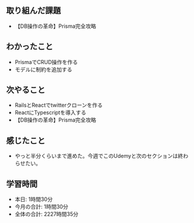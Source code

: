 ## 取り組んだ課題
- 【DB操作の革命】Prisma完全攻略
## わかったこと
- PrismaでCRUD操作を作る
- モデルに制約を追加する
## 次やること
- RailsとReactでtwitterクローンを作る
- ReactにTypescriptを導入する
- 【DB操作の革命】Prisma完全攻略
## 感じたこと
- やっと半分くらいまで進めた。今週でこのUdemyと次のセクションは終わらせたい。
## 学習時間
- 本日: 1時間30分
- 今月の合計: 1時間30分
- 全体の合計: 2227時間35分
